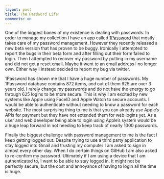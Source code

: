 ```yaml
---
layout: post
title: The Password Life
comments: on
---
```

One of the biggest banes of my existence is dealing with passwords. In order to manage my collection I have an app called [1Password](https://1password.com) that mostly takes care of my password management. However they recently released a new beta version that has proven to be buggy. Ironically I attempted to report the bugs in their beta form and after filling out their form failed to login. Then I attempted to recover my password by putting in my username and did not get a reset email. Maybe it went to an email address I no longer own. Either way I instead decided to report my bug via twitter.

1Password has shown me that I have a huge number of passwords. My 1Password database contains 872 items, and out of them 625 are over 3 years old. I rarely change my passwords and do not have the energy to go through 625 logins to be more secure. This is why I am excited by new systems like Apple using FaceID and Apple Watch to secure accounts. I would be able to authenticate without needing to know a password for each website. The most surprising thing to me is that you can already use Apple’s APIs for payment but they have not extended them for web logins yet. As a user and web developer being able to login using Apple’s system would be a huge leap forward in not needing to keep track of nearly 1000 passwords.

Finally the biggest challenge with password management to me is the fact I keep getting logged out. Despite trying to use a third party application to stay logged into Gmail and trusting my computer I am asked to sign in almost every other day. When I do certain things on GitHub I am also asked to re-confirm my password. Ultimately if I am using a device that I am authenticated to, I want to be able to stay logged in. It might not be perfectly secure, but the cost and annoyance of having to login all the time is huge.